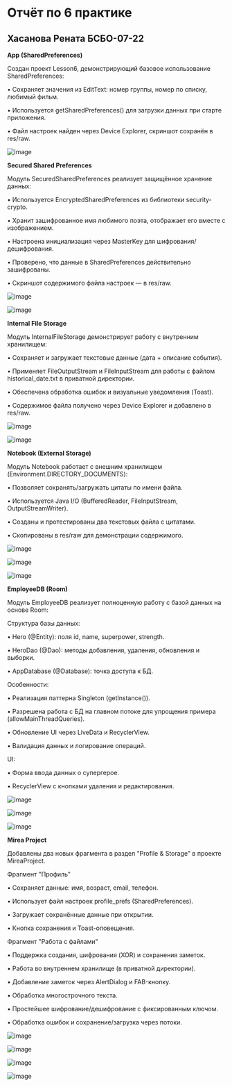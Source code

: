 # Отчёт по 6 практике
## Хасанова Рената БСБО-07-22

**App (SharedPreferences)**

Создан проект Lesson6, демонстрирующий базовое использование SharedPreferences:

•	Сохраняет значения из EditText: номер группы, номер по списку, любимый фильм.

•	Используется getSharedPreferences() для загрузки данных при старте приложения.

•	Файл настроек найден через Device Explorer, скриншот сохранён в res/raw.

![image](https://github.com/user-attachments/assets/4789c343-8594-4952-97a4-5d833d4b1dbd)
 
**Secured Shared Preferences**

Модуль SecuredSharedPreferences реализует защищённое хранение данных:

•	Используется EncryptedSharedPreferences из библиотеки security-crypto.

•	Хранит зашифрованное имя любимого поэта, отображает его вместе с изображением.

•	Настроена инициализация через MasterKey для шифрования/дешифрования.

•	Проверено, что данные в SharedPreferences действительно зашифрованы.

•	Скриншот содержимого файла настроек — в res/raw.
 
![image](https://github.com/user-attachments/assets/6b226845-8248-4fe2-99aa-9dee5a1d477e)

![image](https://github.com/user-attachments/assets/af0837f0-d7db-46f0-8447-dcb2884003ff)

**Internal File Storage**

Модуль InternalFileStorage демонстрирует работу с внутренним хранилищем:

•	Сохраняет и загружает текстовые данные (дата + описание события).

•	Применяет FileOutputStream и FileInputStream для работы с файлом historical_date.txt в приватной директории.

•	Обеспечена обработка ошибок и визуальные уведомления (Toast).

•	Содержимое файла получено через Device Explorer и добавлено в res/raw.

![image](https://github.com/user-attachments/assets/93829370-01cb-4680-a381-50e0211c0bb4)

![image](https://github.com/user-attachments/assets/879b24f1-f176-4b2b-88b6-5585296c9345)

**Notebook (External Storage)**

Модуль Notebook работает с внешним хранилищем (Environment.DIRECTORY_DOCUMENTS):

•	Позволяет сохранять/загружать цитаты по имени файла.

•	Используется Java I/O (BufferedReader, FileInputStream, OutputStreamWriter).

•	Созданы и протестированы два текстовых файла с цитатами.

•	Скопированы в res/raw для демонстрации содержимого.

![image](https://github.com/user-attachments/assets/c323939e-1b98-4271-95f2-48a48e947231)

 ![image](https://github.com/user-attachments/assets/26bbfd03-c6c7-4888-9f2b-27f5a68faafb)

 ![image](https://github.com/user-attachments/assets/01abe541-b8fc-4e15-96b4-953bd946e32f)

**EmployeeDB (Room)**

Модуль EmployeeDB реализует полноценную работу с базой данных на основе Room:

Структура базы данных:

•	Hero (@Entity): поля id, name, superpower, strength.

•	HeroDao (@Dao): методы добавления, удаления, обновления и выборки.

•	AppDatabase (@Database): точка доступа к БД.

Особенности:

•	Реализация паттерна Singleton (getInstance()).

•	Разрешена работа с БД на главном потоке для упрощения примера (allowMainThreadQueries).

•	Обновление UI через LiveData и RecyclerView.

•	Валидация данных и логирование операций.

UI:

•	Форма ввода данных о супергерое.

•	RecyclerView с кнопками удаления и редактирования.
 
 ![image](https://github.com/user-attachments/assets/4ef6e30b-178c-459b-9d35-7a4a3547c29f)

![image](https://github.com/user-attachments/assets/727f8354-be63-43ba-b296-ada73f85668d)

![image](https://github.com/user-attachments/assets/c68907ac-1e7a-4dbf-856d-7d874048f05f)

**Mirea Project**

Добавлены два новых фрагмента в раздел "Profile & Storage" в проекте MireaProject.

Фрагмент "Профиль"

•	Сохраняет данные: имя, возраст, email, телефон.

•	Использует файл настроек profile_prefs (SharedPreferences).

•	Загружает сохранённые данные при открытии.

•	Кнопка сохранения и Toast-оповещения.

Фрагмент "Работа с файлами"

•	Поддержка создания, шифрования (XOR) и сохранения заметок.

•	Работа во внутреннем хранилище (в приватной директории).

•	Добавление заметок через AlertDialog и FAB-кнопку.

•	Обработка многострочного текста.

•	Простейшее шифрование/дешифрование с фиксированным ключом.

•	Обработка ошибок и сохранение/загрузка через потоки.

![image](https://github.com/user-attachments/assets/4b836ae4-a29c-4e5c-9602-c22898af955a)

![image](https://github.com/user-attachments/assets/d37e2ec8-421b-4a6b-884d-3b35476d6281)

![image](https://github.com/user-attachments/assets/ddce9722-bc12-4f31-bf17-a538d8d52cc3)

![image](https://github.com/user-attachments/assets/0e8f4867-061b-4bf3-9f82-aae1fe7f0815)

